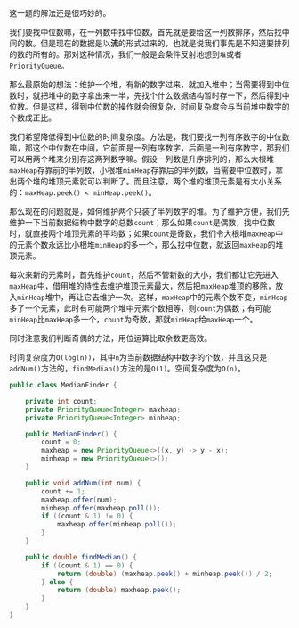 这一题的解法还是很巧妙的。

我们要找中位数嘛，在一列数中找中位数，首先就是要给这一列数排序，然后找中间的数。但是现在的数据是以**流**的形式过来的，也就是说我们事先是不知道要排列的数的所有的。那对这种情况，我们一般是会条件反射地想到`堆`或者`PriorityQueue`。

那么最原始的想法：维护一个堆，有新的数字过来，就加入堆中；当需要得到中位数时，就把堆中的数字拿出来一半，先找个什么数据结构暂时存一下，然后得到中位数。但是这样，得到中位数的操作就会很复杂，时间复杂度会与当前堆中数字的个数成正比。

我们希望降低得到中位数的时间复杂度。方法是，我们要找一列有序数字的中位数嘛，那这个中位数在中间，它前面是一列有序数字，后面是一列有序数字，那我们可以用两个堆来分别存这两列数字嘛。假设一列数是升序排列的，那么大根堆`maxHeap`存靠前的半列数，小根堆`minHeap`存靠后的半列数，当需要中位数时，拿出两个堆的堆顶元素就可以判断了。而且注意，两个堆的堆顶元素是有大小关系的：`maxHeap.peek() < minHeap.peek()`。

那么现在的问题就是，如何维护两个只装了半列数字的堆。为了维护方便，我们先维护一下当前数据结构中数字的总数`count`；那么如果`count`是偶数，找中位数时，就直接两个堆顶元素的平均数；如果`count`是奇数，我们令大根堆`maxHeap`中的元素个数永远比小根堆`minHeap`的多一个，那么找中位数，就返回`maxHeap`的堆顶元素。

每次来新的元素时，首先维护`count`，然后不管新数的大小，我们都让它先进入`maxHeap`中，借用堆的特性去维护堆顶元素最大，然后把`maxHeap`堆顶的移除，放入`minHeap`堆中，再让它去维护一次。这样，`maxHeap`中的元素个数不变，`minHeap`多了一个元素，此时有可能两个堆中元素个数相等，则`count`为偶数；有可能`minHeap`比`maxHeap`多一个，`count`为奇数，那就`minHeap`给`maxHeap`一个。

同时注意我们判断奇偶的方法，用位运算比取余数更高效。

时间复杂度为`O(log(n))`，其中`n`为当前数据结构中数字的个数，并且这只是`addNum()`方法的，`findMedian()`方法的是`O(1)`。空间复杂度为`O(n)`。

```java
public class MedianFinder {

    private int count;
    private PriorityQueue<Integer> maxheap;
    private PriorityQueue<Integer> minheap;

    public MedianFinder() {
        count = 0;
        maxheap = new PriorityQueue<>((x, y) -> y - x);
        minheap = new PriorityQueue<>();
    }

    public void addNum(int num) {
        count += 1;
        maxheap.offer(num);
        minheap.offer(maxheap.poll());
        if ((count & 1) != 0) {
            maxheap.offer(minheap.poll());
        }
    }

    public double findMedian() {
        if ((count & 1) == 0) {
            return (double) (maxheap.peek() + minheap.peek()) / 2;
        } else {
            return (double) maxheap.peek();
        }
    }
}
```
